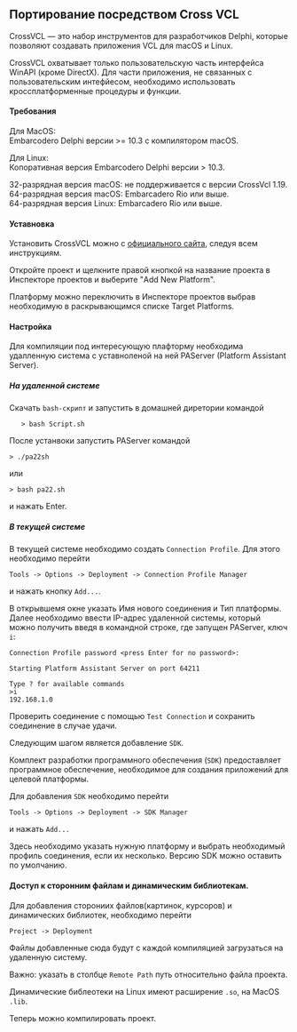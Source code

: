 ## Портирование посредством Cross VCL

CrossVCL — это набор инструментов для разработчиков Delphi, которые позволяют создавать приложения VCL для macOS и Linux.

CrossVCL охватывает только пользовательскую часть интерфейса WinAPI (кроме DirectX). Для части приложения, не связанных с пользовательским интефйесом, необходимо использовать кроссплатформенные процедуры и функции.

#### Требования
Для MacOS:  
Embarcodero Delphi версии >= 10.3 с компилятором macOS.

Для Linux:  
Копоративная версия Embarcodero Delphi версии > 10.3.

32-разрядная версия macOS: не поддерживается с версии CrossVcl 1.19.  
64-разрядная версия macOS: Embarcadero Rio или выше.  
64-разрядная версия Linux: Embarcadero Rio или выше.  

#### Уставновка

Установить CrossVCL можно с [официального сайта](https://crossvcl.com/), следуя всем инструкциям.

Откройте проект и щелкните правой кнопкой на название проекта в Инспекторе проектов и выберите "Add New Platform".
    
Платформу можно переключить в Инспекторе проектов выбрав необходимую в раскрывающимся списке Target Platforms.

#### Настройка

Для компиляции под интересующую плафторму необходима удалленную система с уставноленой на ней PAServer (Platform Assistant Server).

##### На удаленной системе

Скачать `bash-скрипт` и запустить в домашней диретории командой
```
   > bash Script.sh
```
После устанвоки запустить PAServer командой

```
> ./pa22sh
```
или
```
> bash pa22.sh
```
и нажать Enter.

##### В текущей системе

В текущей системе необходимо создать `Connection Profile`. Для этого необходимо перейти  
```
Tools -> Options -> Deployment -> Connection Profile Manager
```
и нажать кнопку `Add...`.

В открывшемя окне указать Имя нового соединения и Тип платформы.
Далее необходимо ввести IP-адрес удаленной системы, который можно получить введя в командной строке, где запущен PAServer, ключ `i`:

```
Connection Profile password <press Enter for no password>: 

Starting Platform Assistant Server on port 64211

Type ? for available commands
>i
192.168.1.0
```

Проверить соединение с помощью `Test Connection` и сохранить соединение в случае удачи.

Следующим шагом является добавление `SDK`.  

Комплект разработки программного обеспечения (`SDK`) предоставляет программное обеспечение, необходимое для создания приложений для целевой платформы.

Для добавления `SDK` необходимо перейти
```
Tools -> Options -> Deployment -> SDK Manager
```

и нажать `Add...`

Здесь необходимо указать нужную платформу и выбрать необходимый профиль соединения, если их несколько. Версию SDK можно оставить по умолчанию.

#### Доступ к сторонним файлам и динамическим библиотекам.

Для добавления сторониих файлов(картинок, курсоров) и динамических библиотек, необходимо перейти
```
Project -> Deployment
```

Файлы добавленные сюда будут с каждой компиляцией загрузаться на удаленную систему.

Важно: указать в столбце `Remote Path` путь относительно файла проекта.

Динамические библеотеки на Linux имеют расширение `.so`, на MacOS `.lib`.


Теперь можно компилировать проект.


